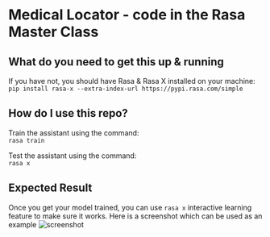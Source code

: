 # Medical Locator - code in the Rasa Master Class

## What do you need to get this up & running

If you have not, you should have Rasa & Rasa X installed on your machine:  
```pip install rasa-x --extra-index-url https://pypi.rasa.com/simple```

## How do I use this repo?
Train the assistant using the command:  
`rasa train`

Test the assistant using the command:  
`rasa x`

## Expected Result
Once you get your model trained, you can use `rasa x` interactive learning feature to make sure it works. Here is a screenshot which can be used as an example
![screenshot](./screenshots/screenshot-0.png)



